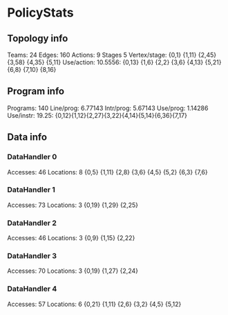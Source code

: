 # PolicyStats
## Topology info
Teams:		24
Edges:		160
Actions:	9
Stages		5
Vertex/stage:	{0,1} {1,11} {2,45} {3,58} {4,35} {5,11} 
Use/action:	10.5556: {0,13} {1,6} {2,2} {3,6} {4,13} {5,21} {6,8} {7,10} {8,16} 

## Program info
Programs:	140
Line/prog:	6.77143
Intr/prog:	5.67143
Use/prog:	1.14286
Use/instr:	19.25: {0,12}{1,12}{2,27}{3,22}{4,14}{5,14}{6,36}{7,17}

## Data info

### DataHandler 0
Accesses:	46
Locations:	8
{0,5} {1,11} {2,8} {3,6} {4,5} {5,2} {6,3} {7,6} 

### DataHandler 1
Accesses:	73
Locations:	3
{0,19} {1,29} {2,25} 

### DataHandler 2
Accesses:	46
Locations:	3
{0,9} {1,15} {2,22} 

### DataHandler 3
Accesses:	70
Locations:	3
{0,19} {1,27} {2,24} 

### DataHandler 4
Accesses:	57
Locations:	6
{0,21} {1,11} {2,6} {3,2} {4,5} {5,12} 